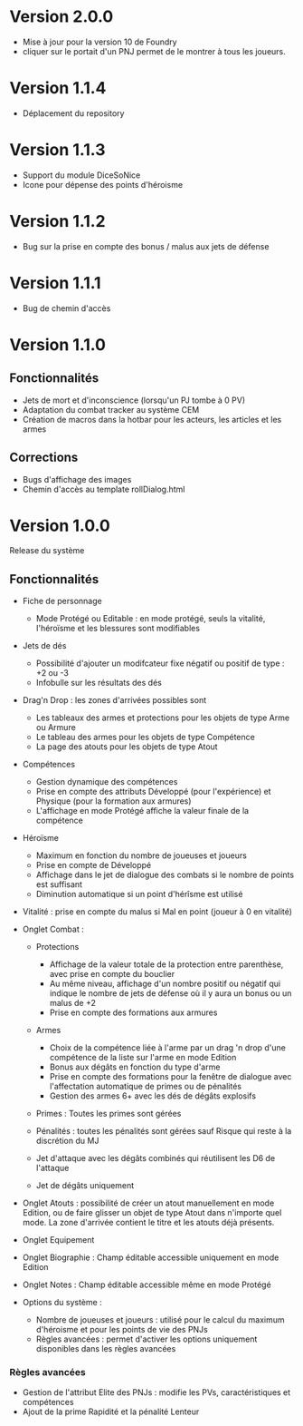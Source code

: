 # Version 2.0.0
- Mise à jour pour la version 10 de Foundry
- cliquer sur le portait d'un PNJ permet de le montrer à tous les joueurs.

# Version 1.1.4
- Déplacement du repository

# Version 1.1.3
- Support du module DiceSoNice
- Icone pour dépense des points d'héroisme

# Version 1.1.2
- Bug sur la prise en compte des bonus / malus aux jets de défense

# Version 1.1.1
- Bug de chemin d'accès

# Version 1.1.0
## Fonctionnalités
- Jets de mort et d'inconscience (lorsqu'un PJ tombe à 0 PV)
- Adaptation du combat tracker au système CEM
- Création de macros dans la hotbar pour les acteurs, les articles et les armes

## Corrections
- Bugs d'affichage des images
- Chemin d'accès au template rollDialog.html
# Version 1.0.0
Release du système

## Fonctionnalités

- Fiche de personnage
  - Mode Protégé ou Editable : en mode protégé, seuls la vitalité, l'héroïsme et les blessures sont modifiables

- Jets de dés
  - Possibilité d'ajouter un modifcateur fixe négatif ou positif de type : +2 ou -3
  - Infobulle sur les résultats des dés

- Drag'n Drop : les zones d'arrivées possibles sont
  - Les tableaux des armes et protections pour les objets de type Arme ou Armure
  - Le tableau des armes pour les objets de type Compétence
  - La page des atouts pour les objets de type Atout

- Compétences
  - Gestion dynamique des compétences
  - Prise en compte des attributs Développé (pour l'expérience) et Physique (pour la formation aux armures)
  - L'affichage en mode Protégé affiche la valeur finale de la compétence

- Héroïsme
  - Maximum en fonction du nombre de joueuses et joueurs
  - Prise en compte de Développé
  - Affichage dans le jet de dialogue des combats si le nombre de points est suffisant
  - Diminution automatique si un point d'hérîsme est utilisé

- Vitalité : prise en compte du malus si Mal en point (joueur à 0 en vitalité)

- Onglet Combat :
    
  - Protections
    - Affichage de la valeur totale de la protection entre parenthèse, avec prise en compte du bouclier
    - Au même niveau, affichage d'un nombre positif ou négatif qui indique le nombre de jets de défense où il y aura un bonus ou un malus de +2
    - Prise en compte des formations aux armures

  -	Armes
    - Choix de la compétence liée à l'arme par un drag 'n drop d'une compétence de la liste sur l'arme en mode Edition
    - Bonus aux dégâts en fonction du type d'arme
    - Prise en compte des formations pour la fenêtre de dialogue avec l'affectation automatique de primes ou de pénalités
    - Gestion des armes 6+ avec les dés de dégâts explosifs
  - Primes : Toutes les primes sont gérées
  - Pénalités : toutes les pénalités sont gérées sauf Risque qui reste à la discrétion du MJ
  - Jet d'attaque avec les dégâts combinés qui réutilisent les D6 de l'attaque
  - Jet de dégâts uniquement
		
- Onglet Atouts : possibilité de créer un atout manuellement en mode Edition, ou de faire glisser un objet de type Atout dans n'importe quel mode. La zone d'arrivée contient le titre et les atouts déjà présents.
- Onglet Equipement
- Onglet Biographie : Champ éditable accessible uniquement en mode Edition
- Onglet Notes : Champ éditable accessible même en mode Protégé

- Options du système :
  - Nombre de joueuses et joueurs : utilisé pour le calcul du maximum d'héroisme et pour les points de vie des PNJs
  - Règles avancées : permet d'activer les options uniquement disponibles dans les règles avancées

### Règles avancées
- Gestion de l'attribut Elite des PNJs : modifie les PVs, caractéristiques et compétences
- Ajout de la prime Rapidité et la pénalité Lenteur

